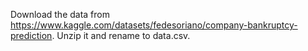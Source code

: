 Download the data from https://www.kaggle.com/datasets/fedesoriano/company-bankruptcy-prediction. Unzip it and rename to data.csv.

